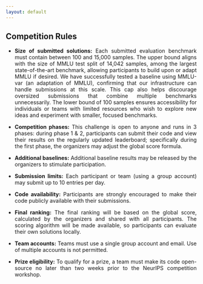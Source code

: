 ```yaml
---
layout: default
---
```


<div style="text-align: justify">

## Competition Rules

- **Size of submitted solutions:** Each submitted evaluation benchmark must contain between 100 and 15,000 samples. The upper bound aligns with the size of MMLU test split of 14,042 samples, among the largest state-of-the-art benchmark, allowing participants to build upon or adapt MMLU if desired. We have successfully tested a baseline using MMLU-var (an adaptation of MMLU), confirming that our infrastructure can handle submissions at this scale. This cap also helps discourage oversized submissions that combine multiple benchmarks unnecessarily. The lower bound of 100 samples ensures accessibility for individuals or teams with limited resources who wish to explore new ideas and experiment with smaller, focused benchmarks.

- **Competition phases:** This challenge is open to anyone and runs in 3 phases: during phase 1 & 2, participants can submit their code and view their results on the regularly updated leaderboard; specifically during the first phase, the organizers may adjust the global score formula.

- **Additional baselines:** Additional baseline results may be released by the organizers to stimulate participation.

- **Submission limits:** Each participant or team (using a group account) may submit up to 10 entries per day.

- **Code availability:** Participants are strongly encouraged to make their code publicly available with their submissions.

- **Final ranking:** The final ranking will be based on the global score, calculated by the organizers and shared with all participants. The scoring algorithm will be made available, so participants can evaluate their own solutions locally.

- **Team accounts:** Teams must use a single group account and email. Use of multiple accounts is not permitted.

- **Prize eligibility:** To qualify for a prize, a team must make its code open-source no later than two weeks prior to the NeurIPS competition workshop.

</div>